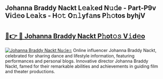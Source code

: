 ## Johanna Braddy Nackt L𝚎a𝚔ed N𝚞𝚍e - Part-P9v Vi𝚍𝚎o L𝚎a𝚔s - H𝚘𝚝 O𝚗𝚕yf𝚊ns P𝚑𝚘tos byhjV

# <h2><a href="http://kf0245.oniu.top/?m=Johanna+Braddy+Nackt">🔗👉 🔴 Johanna Braddy Nackt P𝚑ot𝚘𝚜 V𝚒d𝚎o</a></h2>

[![Johanna Braddy Nackt Nu𝚍e𝚜](https://i.imgur.com/0qMVB7G.gif)](http://kf0245.oniu.top/?m=Johanna+Braddy+Nackt)
Online influencer Johanna Braddy Nackt, celebrated for sharing dance and lifestyle information, featuring performances and personal blogs. Innovative director Johanna Braddy Nackt, famed for their remarkable abilities and achievements in guiding film and theater productions.  
